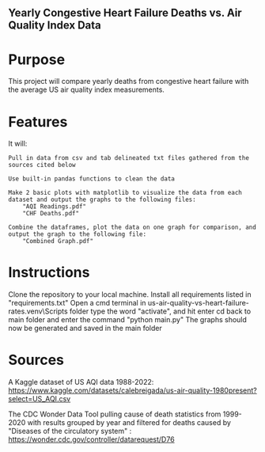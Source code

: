 ## Yearly Congestive Heart Failure Deaths vs. Air Quality Index Data


# Purpose
This project will compare yearly deaths from congestive heart failure with the average US air quality index measurements.

# Features

It will: 

    Pull in data from csv and tab delineated txt files gathered from the sources cited below

    Use built-in pandas functions to clean the data

    Make 2 basic plots with matplotlib to visualize the data from each dataset and output the graphs to the following files:
        "AQI Readings.pdf"
        "CHF Deaths.pdf"

    Combine the dataframes, plot the data on one graph for comparison, and output the graph to the following file:
        "Combined Graph.pdf"

# Instructions
Clone the repository to your local machine. 
Install all requirements listed in "requirements.txt"
Open a cmd terminal in us-air-quality-vs-heart-failure-rates\.venv\Scripts folder
type the word "activate", and hit enter
cd back to main folder and enter the command "python main.py"
The graphs should now be generated and saved in the main folder



# Sources
A Kaggle dataset of US AQI data 1988-2022:
https://www.kaggle.com/datasets/calebreigada/us-air-quality-1980present?select=US_AQI.csv

The CDC Wonder Data Tool pulling cause of death statistics from 1999-2020 with results grouped by year and filtered for deaths caused by "Diseases of the circulatory system" :
https://wonder.cdc.gov/controller/datarequest/D76